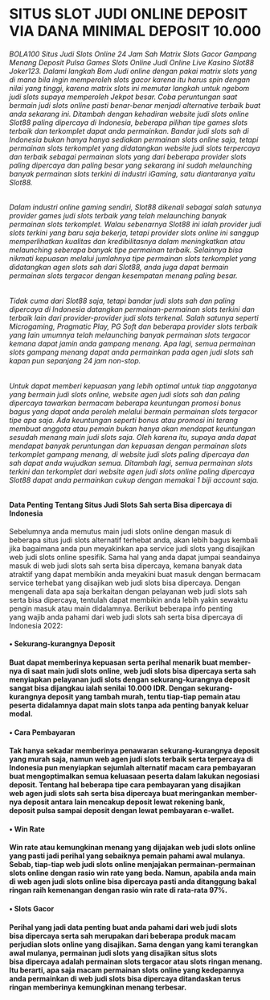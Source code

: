 # SITUS SLOT JUDI ONLINE DEPOSIT VIA DANA MINIMAL DEPOSIT 10.000

###### BOLA100 Situs Judi Slots Online 24 Jam Sah Matrix Slots Gacor Gampang Menang Deposit Pulsa Games Slots Online Judi Online Live Kasino Slot88 Joker123. Dalami langkah Bom Judi online dengan pakai matrix slots yang di mana bila ingin memperoleh slots gacor karena itu harus spin dengan nilai yang tinggi, karena matrix slots ini memutar langkah untuk ngebom judi slots supaya memperoleh Jekpot besar. Coba peruntungan saat bermain judi slots online pasti benar-benar menjadi alternative terbaik buat anda sekarang ini. Ditambah dengan kehadiran website judi slots online Slot88 paling dipercaya di Indonesia, beberapa pilihan tipe games slots terbaik dan terkomplet dapat anda permainkan. Bandar judi slots sah di Indonesia bukan hanya hanya sediakan permainan slots online saja, tetapi permainan slots terkomplet yang didatangkan website judi slots terpercaya dan terbaik sebagai permainan slots yang dari beberapa provider slots paling dipercaya dan paling besar yang sekarang ini sudah melaunching banyak permainan slots terkini di industri iGaming, satu diantaranya yaitu Slot88.

###### Dalam industri online gaming sendiri, Slot88 dikenali sebagai salah satunya provider games judi slots terbaik yang telah melaunching banyak permainan slots terkomplet. Walau sebenarnya Slot88 ini ialah provider judi slots terkini yang baru saja bekerja, tetapi provider slots online ini sanggup memperlihatkan kualitas dan kredibilitasnya dalam meningkatkan atau melaunching seberapa banyak tipe permainan terbaik. Selainnya bisa nikmati kepuasan melalui jumlahnya tipe permainan slots terkomplet yang didatangkan agen slots sah dari Slot88, anda juga dapat bermain permainan slots tergacor dengan kesempatan menang paling besar.

###### Tidak cuma dari Slot88 saja, tetapi bandar judi slots sah dan paling dipercaya di Indonesia datangkan permainan-permainan slots terkini dan terbaik lain dari provider-provider judi slots terkenal. Salah satunya seperti Microgaming, Pragmatic Play, PG Soft dan beberapa provider slots terbaik yang lain umumnya telah melaunching banyak permainan slots tergacor kemana dapat jamin anda gampang menang. Apa lagi, semua permainan slots gampang menang dapat anda permainkan pada agen judi slots sah kapan pun sepanjang 24 jam non-stop.

###### Untuk dapat memberi kepuasan yang lebih optimal untuk tiap anggotanya yang bermain judi slots online, website agen judi slots sah dan paling dipercaya tawarkan bermacam beberapa keuntungan promosi bonus bagus yang dapat anda peroleh melalui bermain permainan slots tergacor tipe apa saja. Ada keuntungan seperti bonus atau promosi ini terang membuat anggota atau pemain bukan hanya akan mendapat keuntungan sesudah menang main judi slots saja. Oleh karena itu, supaya anda dapat mendapat banyak peruntungan dan kepuasan dengan permainan slots terkomplet gampang menang, di website judi slots paling dipercaya dan sah dapat anda wujudkan semua. Ditambah lagi, semua permainan slots terkini dan terkomplet dari website agen judi slots online paling dipercaya Slot88 dapat anda permainkan cukup dengan memakai 1 biji account saja.

#### Data Penting Tentang Situs Judi Slots Sah serta Bisa dipercaya di Indonesia
Sebelumnya anda memutus main judi slots online dengan masuk di beberapa situs judi slots alternatif terhebat anda, akan lebih bagus kembali jika bagaimana anda pun meyakinkan apa service judi slots yang disajikan web judi slots online spesifik. Sama hal yang anda dapat jumpai seandainya masuk di web judi slots sah serta bisa dipercaya, kemana banyak data atraktif yang dapat membikin anda meyakini buat masuk dengan bermacam service terhebat yang disajikan web judi slots bisa dipercaya. Dengan mengenali data apa saja berkaitan dengan pelayanan web judi slots sah serta bisa dipercaya, tentulah dapat membikin anda lebih yakin sewaktu pengin masuk atau main didalamnya. Berikut beberapa info penting yang wajib anda pahami dari web judi slots sah serta bisa dipercaya di Indonesia 2022:

#### • Sekurang-kurangnya Deposit
#### Buat dapat memberinya kepuasan serta perihal menarik buat member-nya di saat main judi slots online, web judi slots bisa dipercaya serta sah menyiapkan pelayanan judi slots dengan sekurang-kurangnya deposit sangat bisa dijangkau ialah senilai 10.000 IDR. Dengan sekurang-kurangnya deposit yang tambah murah, tentu tiap-tiap pemain atau peserta didalamnya dapat main slots tanpa ada penting banyak keluar modal.

#### • Cara Pembayaran
#### Tak hanya sekadar memberinya penawaran sekurang-kurangnya deposit yang murah saja, namun web agen judi slots terbaik serta terpercaya di Indonesia pun menyiapkan sejumlah alternatif macam cara pembayaran buat mengoptimalkan semua keluasaan peserta dalam lakukan negosiasi deposit. Tentang hal beberapa tipe cara pembayaran yang disajikan web agen judi slots sah serta bisa dipercaya buat meringankan member-nya deposit antara lain mencakup deposit lewat rekening bank, deposit pulsa sampai deposit dengan lewat pembayaran e-wallet.

#### • Win Rate
#### Win rate atau kemungkinan menang yang dijajakan web judi slots online yang pasti jadi perihal yang sebaiknya pemain pahami awal mulanya. Sebab, tiap-tiap web judi slots online menjajakan permainan-permainan slots online dengan rasio win rate yang beda. Namun, apabila anda main di web agen judi slots online bisa dipercaya pasti anda ditanggung bakal ringan raih kemenangan dengan rasio win rate di rata-rata 97%.

#### • Slots Gacor
#### Perihal yang jadi data penting buat anda pahami dari web judi slots bisa dipercaya serta sah merupakan dari beberapa produk macam perjudian slots online yang disajikan. Sama dengan yang kami terangkan awal mulanya, permainan judi slots yang disajikan situs slots bisa dipercaya adalah permainan slots tergacor atau slots ringan menang. Itu berarti, apa saja macam permainan slots online yang kedepannya anda permainkan di web judi slots bisa dipercaya ditandaskan terus ringan memberinya kemungkinan menang terbesar.
